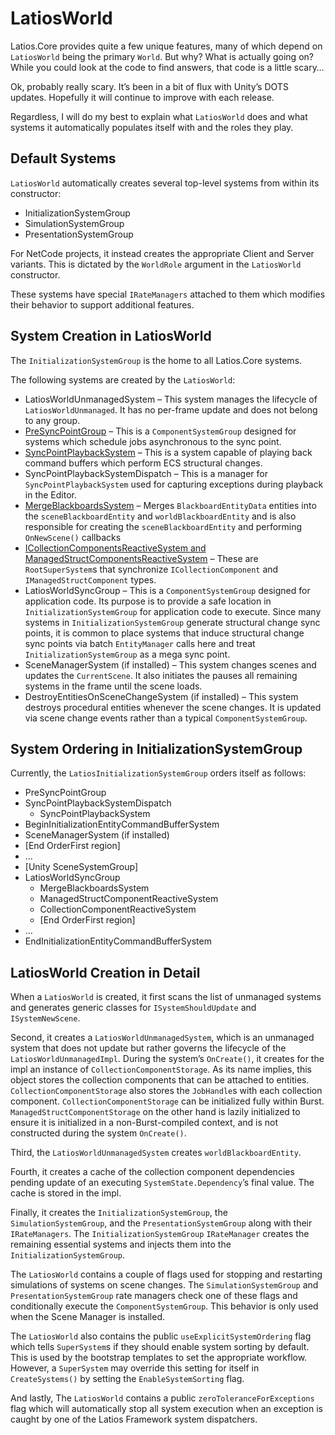 # LatiosWorld

Latios.Core provides quite a few unique features, many of which depend on
`LatiosWorld` being the primary `World`. But why? What is actually going on?
While you could look at the code to find answers, that code is a little scary…

Ok, probably really scary. It’s been in a bit of flux with Unity’s DOTS updates.
Hopefully it will continue to improve with each release.

Regardless, I will do my best to explain what `LatiosWorld` does and what
systems it automatically populates itself with and the roles they play.

## Default Systems

`LatiosWorld` automatically creates several top-level systems from within its
constructor:

-   InitializationSystemGroup
-   SimulationSystemGroup
-   PresentationSystemGroup

For NetCode projects, it instead creates the appropriate Client and Server
variants. This is dictated by the `WorldRole` argument in the `LatiosWorld`
constructor.

These systems have special `IRateManagers` attached to them which modifies their
behavior to support additional features.

## System Creation in LatiosWorld

The `InitializationSystemGroup` is the home to all Latios.Core systems.

The following systems are created by the `LatiosWorld`:

-   LatiosWorldUnmanagedSystem – This system manages the lifecycle of
    `LatiosWorldUnmanaged`. It has no per-frame update and does not belong to
    any group.
-   [PreSyncPointGroup](Custom%20Command%20Buffers%20and%20SyncPointPlaybackSystem.md)
    – This is a `ComponentSystemGroup` designed for systems which schedule jobs
    asynchronous to the sync point.
-   [SyncPointPlaybackSystem](Custom%20Command%20Buffers%20and%20SyncPointPlaybackSystem.md)
    – This is a system capable of playing back command buffers which perform ECS
    structural changes.
-   SyncPointPlaybackSystemDispatch – This is a manager for
    `SyncPointPlaybackSystem` used for capturing exceptions during playback in
    the Editor.
-   [MergeBlackboardsSystem](Blackboard%20Entities.md) – Merges
    `BlackboardEntityData` entities into the `sceneBlackboardEntity` and
    `worldBlackboardEntity` and is also responsible for creating the
    `sceneBlackboardEntity` and performing `OnNewScene()` callbacks
-   [ICollectionComponentsReactiveSystem and
    ManagedStructComponentsReactiveSystem](Collection%20and%20Managed%20Struct%20Components.md)
    – These are `RootSuperSystem`s that synchronize `ICollectionComponent` and
    `IManagedStructComponent` types.
-   LatiosWorldSyncGroup – This is a `ComponentSystemGroup` designed for
    application code. Its purpose is to provide a safe location in
    `InitializationSystemGroup` for application code to execute. Since many
    systems in `InitializationSystemGroup` generate structural change sync
    points, it is common to place systems that induce structural change sync
    points via batch `EntityManager` calls here and treat
    `InitializationSystemGroup` as a mega sync point.
-   SceneManagerSystem (if installed) – This system changes scenes and updates
    the `CurrentScene`. It also initiates the pauses all remaining systems in
    the frame until the scene loads.
-   DestroyEntitiesOnSceneChangeSystem (if installed) – This system destroys
    procedural entities whenever the scene changes. It is updated via scene
    change events rather than a typical `ComponentSystemGroup`.

## System Ordering in InitializationSystemGroup

Currently, the `LatiosInitializationSystemGroup` orders itself as follows:

-   PreSyncPointGroup
-   SyncPointPlaybackSystemDispatch
    -   SyncPointPlaybackSystem
-   BeginInitializationEntityCommandBufferSystem
-   SceneManagerSystem (if installed)
-   [End OrderFirst region]
-   …
-   [Unity SceneSystemGroup]
-   LatiosWorldSyncGroup
    -   MergeBlackboardsSystem
    -   ManagedStructComponentReactiveSystem
    -   CollectionComponentReactiveSystem
    -   [End OrderFirst region]
-   …
-   EndInitializationEntityCommandBufferSystem

## LatiosWorld Creation in Detail

When a `LatiosWorld` is created, it first scans the list of unmanaged systems
and generates generic classes for `ISystemShouldUpdate` and `ISystemNewScene`.

Second, it creates a `LatiosWorldUnmanagedSystem`, which is an unmanaged system
that does not update but rather governs the lifecycle of the
`LatiosWorldUnmanagedImpl`. During the system’s `OnCreate()`, it creates for the
impl an instance of `CollectionComponentStorage`. As its name implies, this
object stores the collection components that can be attached to entities.
`CollectionComponentStorage` also stores the `JobHandle`s with each collection
component. `CollectionComponentStorage` can be initialized fully within Burst.
`ManagedStructComponentStorage` on the other hand is lazily initialized to
ensure it is initialized in a non-Burst-compiled context, and is not constructed
during the system `OnCreate()`.

Third, the `LatiosWorldUnmanagedSystem` creates `worldBlackboardEntity`.

Fourth, it creates a cache of the collection component dependencies pending
update of an executing `SystemState.Dependency`’s final value. The cache is
stored in the impl.

Finally, it creates the `InitializationSystemGroup`, the
`SimulationSystemGroup`, and the `PresentationSystemGroup` along with their
`IRateManagers`. The `InitializationSystemGroup` `IRateManager` creates the
remaining essential systems and injects them into the
`InitializationSystemGroup`.

The `LatiosWorld` contains a couple of flags used for stopping and restarting
simulations of systems on scene changes. The `SimulationSystemGroup` and
`PresentationSystemGroup` rate managers check one of these flags and
conditionally execute the `ComponentSystemGroup`. This behavior is only used
when the Scene Manager is installed.

The `LatiosWorld` also contains the public `useExplicitSystemOrdering` flag
which tells `SuperSystem`s if they should enable system sorting by default. This
is used by the bootstrap templates to set the appropriate workflow. However, a
`SuperSystem` may override this setting for itself in `CreateSystems()` by
setting the `EnableSystemSorting` flag.

And lastly, The `LatiosWorld` contains a public `zeroToleranceForExceptions`
flag which will automatically stop all system execution when an exception is
caught by one of the Latios Framework system dispatchers.
